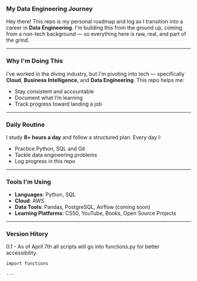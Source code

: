 ### My Data Engineering Journey

Hey there! This repo is my personal roadmap and log as I transition into a career in **Data Engineering**. I'm building this from the ground up, coming from a non-tech background — so everything here is raw, real, and part of the grind.

---

### Why I'm Doing This

I've worked in the diving industry, but I'm pivoting into tech — specifically **Cloud**, **Business Intelligence**, and **Data Engineering**. This repo helps me:

- Stay consistent and accountable
- Document what I’m learning
- Track progress toward landing a job

---

### Daily Routine

I study **8+ hours a day** and follow a structured plan. Every day I:

- Practice Python, SQL and Git
- Tackle data engineering problems
- Log progress in this repo

---

### Tools I'm Using

- **Languages**: Python, SQL
- **Cloud**: AWS
- **Data Tools**: Pandas, PostgreSQL, Airflow (coming soon)
- **Learning Platforms**: CS50, YouTube, Books, Open Source Projects

---

### Version Hitory

0.1 - As of April 7th all scripts will go into functions.py for better accessibility.

   ```bash
   import functions

---